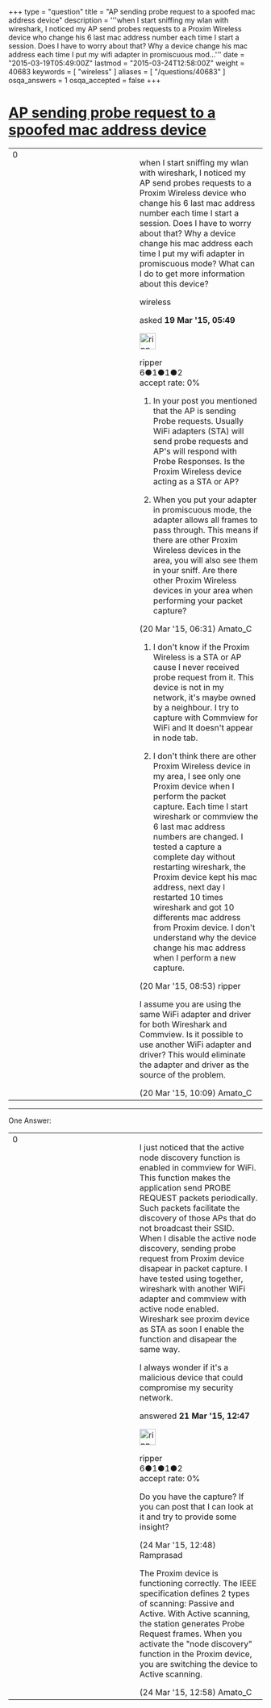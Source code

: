 +++
type = "question"
title = "AP sending probe request to a spoofed mac address device"
description = '''when I start sniffing my wlan with wireshark, I noticed my AP send probes requests to a Proxim Wireless device who change his 6 last mac address number each time I start a session. Does I have to worry about that? Why a device change his mac address each time I put my wifi adapter in promiscuous mod...'''
date = "2015-03-19T05:49:00Z"
lastmod = "2015-03-24T12:58:00Z"
weight = 40683
keywords = [ "wireless" ]
aliases = [ "/questions/40683" ]
osqa_answers = 1
osqa_accepted = false
+++

<div class="headNormal">

# [AP sending probe request to a spoofed mac address device](/questions/40683/ap-sending-probe-request-to-a-spoofed-mac-address-device)

</div>

<div id="main-body">

<div id="askform">

<table id="question-table" style="width:100%;"><colgroup><col style="width: 50%" /><col style="width: 50%" /></colgroup><tbody><tr class="odd"><td style="width: 30px; vertical-align: top"><div class="vote-buttons"><span id="post-40683-upvote" class="ajax-command post-vote up" rel="nofollow" title="I like this post (click again to cancel)"> </span><div id="post-40683-score" class="post-score" title="current number of votes">0</div><span id="post-40683-downvote" class="ajax-command post-vote down" rel="nofollow" title="I dont like this post (click again to cancel)"> </span> <span id="favorite-mark" class="ajax-command favorite-mark" rel="nofollow" title="mark/unmark this question as favorite (click again to cancel)"> </span><div id="favorite-count" class="favorite-count"></div></div></td><td><div id="item-right"><div class="question-body"><p>when I start sniffing my wlan with wireshark, I noticed my AP send probes requests to a Proxim Wireless device who change his 6 last mac address number each time I start a session. Does I have to worry about that? Why a device change his mac address each time I put my wifi adapter in promiscuous mode? What can I do to get more information about this device?</p></div><div id="question-tags" class="tags-container tags"><span class="post-tag tag-link-wireless" rel="tag" title="see questions tagged &#39;wireless&#39;">wireless</span></div><div id="question-controls" class="post-controls"></div><div class="post-update-info-container"><div class="post-update-info post-update-info-user"><p>asked <strong>19 Mar '15, 05:49</strong></p><img src="https://secure.gravatar.com/avatar/1f23f580c6d3498a8d4573b1f87e93ef?s=32&amp;d=identicon&amp;r=g" class="gravatar" width="32" height="32" alt="ripper&#39;s gravatar image" /><p><span>ripper</span><br />
<span class="score" title="6 reputation points">6</span><span title="1 badges"><span class="badge1">●</span><span class="badgecount">1</span></span><span title="1 badges"><span class="silver">●</span><span class="badgecount">1</span></span><span title="2 badges"><span class="bronze">●</span><span class="badgecount">2</span></span><br />
<span class="accept_rate" title="Rate of the user&#39;s accepted answers">accept rate:</span> <span title="ripper has no accepted answers">0%</span></p></div></div><div id="comments-container-40683" class="comments-container"><span id="40726"></span><div id="comment-40726" class="comment"><div id="post-40726-score" class="comment-score"></div><div class="comment-text"><ol><li><p>In your post you mentioned that the AP is sending Probe requests. Usually WiFi adapters (STA) will send probe requests and AP's will respond with Probe Responses. Is the Proxim Wireless device acting as a STA or AP?</p></li><li><p>When you put your adapter in promiscuous mode, the adapter allows all frames to pass through. This means if there are other Proxim Wireless devices in the area, you will also see them in your sniff. Are there other Proxim Wireless devices in your area when performing your packet capture?</p></li></ol></div><div id="comment-40726-info" class="comment-info"><span class="comment-age">(20 Mar '15, 06:31)</span> <span class="comment-user userinfo">Amato_C</span></div></div><span id="40739"></span><div id="comment-40739" class="comment"><div id="post-40739-score" class="comment-score"></div><div class="comment-text"><ol><li><p>I don't know if the Proxim Wireless is a STA or AP cause I never received probe request from it. This device is not in my network, it's maybe owned by a neighbour. I try to capture with Commview for WiFi and It doesn't appear in node tab.</p></li><li><p>I don't think there are other Proxim Wireless device in my area, I see only one Proxim device when I perform the packet capture. Each time I start wireshark or commview the 6 last mac address numbers are changed. I tested a capture a complete day without restarting wireshark, the Proxim device kept his mac address, next day I restarted 10 times wireshark and got 10 differents mac address from Proxim device. I don't understand why the device change his mac address when I perform a new capture.</p></li></ol></div><div id="comment-40739-info" class="comment-info"><span class="comment-age">(20 Mar '15, 08:53)</span> <span class="comment-user userinfo">ripper</span></div></div><span id="40744"></span><div id="comment-40744" class="comment"><div id="post-40744-score" class="comment-score"></div><div class="comment-text"><p>I assume you are using the same WiFi adapter and driver for both Wireshark and Commview. Is it possible to use another WiFi adapter and driver? This would eliminate the adapter and driver as the source of the problem.</p></div><div id="comment-40744-info" class="comment-info"><span class="comment-age">(20 Mar '15, 10:09)</span> <span class="comment-user userinfo">Amato_C</span></div></div></div><div id="comment-tools-40683" class="comment-tools"></div><div class="clear"></div><div id="comment-40683-form-container" class="comment-form-container"></div><div class="clear"></div></div></td></tr></tbody></table>

------------------------------------------------------------------------

<div class="tabBar">

<span id="sort-top"></span>

<div class="headQuestions">

One Answer:

</div>

</div>

<span id="40761"></span>

<div id="answer-container-40761" class="answer answered-by-owner">

<table style="width:100%;"><colgroup><col style="width: 50%" /><col style="width: 50%" /></colgroup><tbody><tr class="odd"><td style="width: 30px; vertical-align: top"><div class="vote-buttons"><span id="post-40761-upvote" class="ajax-command post-vote up" rel="nofollow" title="I like this post (click again to cancel)"> </span><div id="post-40761-score" class="post-score" title="current number of votes">0</div><span id="post-40761-downvote" class="ajax-command post-vote down" rel="nofollow" title="I dont like this post (click again to cancel)"> </span></div></td><td><div class="item-right"><div class="answer-body"><p>I just noticed that the active node discovery function is enabled in commview for WiFi. This function makes the application send PROBE REQUEST packets periodically. Such packets facilitate the discovery of those APs that do not broadcast their SSID. When I disable the active node discovery, sending probe request from Proxim device disapear in packet capture. I have tested using together, wireshark with another WiFi adapter and commview with active node enabled. Wireshark see proxim device as STA as soon I enable the function and disapear the same way.</p><p>I always wonder if it's a malicious device that could compromise my security network.</p></div><div class="answer-controls post-controls"></div><div class="post-update-info-container"><div class="post-update-info post-update-info-user"><p>answered <strong>21 Mar '15, 12:47</strong></p><img src="https://secure.gravatar.com/avatar/1f23f580c6d3498a8d4573b1f87e93ef?s=32&amp;d=identicon&amp;r=g" class="gravatar" width="32" height="32" alt="ripper&#39;s gravatar image" /><p><span>ripper</span><br />
<span class="score" title="6 reputation points">6</span><span title="1 badges"><span class="badge1">●</span><span class="badgecount">1</span></span><span title="1 badges"><span class="silver">●</span><span class="badgecount">1</span></span><span title="2 badges"><span class="bronze">●</span><span class="badgecount">2</span></span><br />
<span class="accept_rate" title="Rate of the user&#39;s accepted answers">accept rate:</span> <span title="ripper has no accepted answers">0%</span></p></div></div><div id="comments-container-40761" class="comments-container"><span id="40814"></span><div id="comment-40814" class="comment"><div id="post-40814-score" class="comment-score"></div><div class="comment-text"><p>Do you have the capture? If you can post that I can look at it and try to provide some insight?</p></div><div id="comment-40814-info" class="comment-info"><span class="comment-age">(24 Mar '15, 12:48)</span> <span class="comment-user userinfo">Ramprasad</span></div></div><span id="40815"></span><div id="comment-40815" class="comment"><div id="post-40815-score" class="comment-score"></div><div class="comment-text"><p>The Proxim device is functioning correctly. The IEEE specification defines 2 types of scanning: Passive and Active. With Active scanning, the station generates Probe Request frames. When you activate the "node discovery" function in the Proxim device, you are switching the device to Active scanning.</p></div><div id="comment-40815-info" class="comment-info"><span class="comment-age">(24 Mar '15, 12:58)</span> <span class="comment-user userinfo">Amato_C</span></div></div></div><div id="comment-tools-40761" class="comment-tools"></div><div class="clear"></div><div id="comment-40761-form-container" class="comment-form-container"></div><div class="clear"></div></div></td></tr></tbody></table>

</div>

<div class="paginator-container-left">

</div>

</div>

</div>


